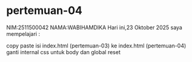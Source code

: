 # pertemuan-04

NIM:2511500042
NAMA:WABIHAMDIKA
Hari ini,23 Oktober 2025 saya mempelajari :

<oI>
<Ii>copy paste isi index.html (pertemuan-03) ke index.html (pertemuan-04)</Ii>
<Ii>ganti internal css untuk body dan global reset</Ii>
